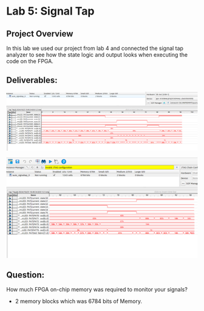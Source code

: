 # Lab 5: Signal Tap
## Project Overview
In this lab we used our project from lab 4 and connected the signal tap analyzer to see how the state logic and output looks when executing the code on the FPGA.

## Deliverables:
![Picture of signal Tap analyzer waveform per question 4.](assets/lab5/Lab5_screenshot1.png)

![Picture of sample Depth](assets/lab5/Lab5_screenshot2.png)

## Question: 
How much FPGA on-chip memory was required to monitor your signals?

 - 2 memory blocks which was 6784 bits of Memory. 